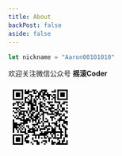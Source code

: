 ```yaml
---
title: About
backPost: false
aside: false
---
```


```ts
let nickname = "Aaron00101010"
```
欢迎关注微信公众号 **摇滚Coder**  

![摇滚Coder](./public/wechat-qrcode.jpg)